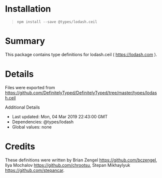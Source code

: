 # Installation
> `npm install --save @types/lodash.ceil`

# Summary
This package contains type definitions for lodash.ceil ( https://lodash.com ).

# Details
Files were exported from https://github.com/DefinitelyTyped/DefinitelyTyped/tree/master/types/lodash.ceil

Additional Details
 * Last updated: Mon, 04 Mar 2019 22:43:00 GMT
 * Dependencies: @types/lodash
 * Global values: none

# Credits
These definitions were written by Brian Zengel <https://github.com/bczengel>, Ilya Mochalov <https://github.com/chrootsu>, Stepan Mikhaylyuk <https://github.com/stepancar>.

